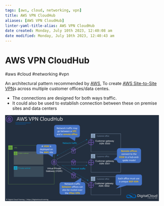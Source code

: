 ```yaml
---
tags: [aws, cloud, networking, vpn]
title: AWS VPN CloudHub
aliases: [AWS VPN CloudHub]
linter-yaml-title-alias: AWS VPN CloudHub
date created: Monday, July 10th 2023, 12:40:08 am
date modified: Monday, July 10th 2023, 12:40:43 am
---
```

# AWS VPN CloudHub
#aws #cloud #networking #vpn 

An architectural pattern recommended by [AWS](Cloud%20Computing/AWS/AWS.md), To create [AWS Site-to-Site VPN](Cloud%20Computing/AWS/Networking/AWS%20Site-to-Site%20VPN.md)s across multiple customer offices/data centes.

- The connections are designed for both ways traffic.
- It could also be used to establish connection between these on premise sites and data centers


![](Attachments/Pasted%20image%2020230311213205.png)